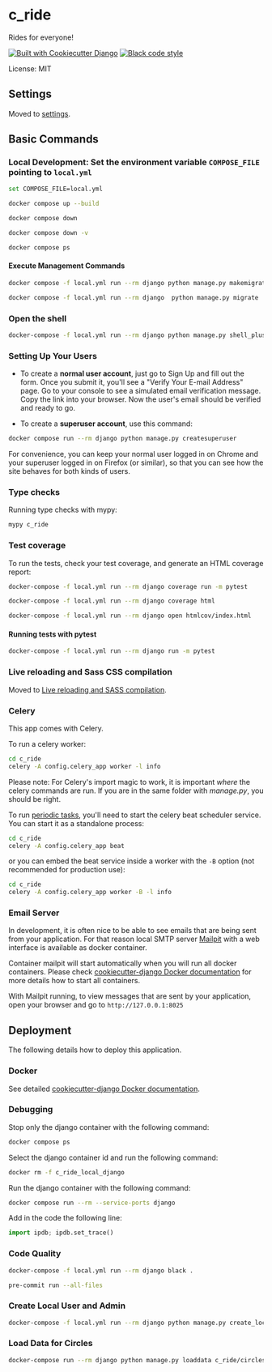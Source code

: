 # c_ride

Rides for everyone!

[![Built with Cookiecutter Django](https://img.shields.io/badge/built%20with-Cookiecutter%20Django-ff69b4.svg?logo=cookiecutter)](https://github.com/cookiecutter/cookiecutter-django/)
[![Black code style](https://img.shields.io/badge/code%20style-black-000000.svg)](https://github.com/ambv/black)

License: MIT

## Settings

Moved to [settings](http://cookiecutter-django.readthedocs.io/en/latest/settings.html).

## Basic Commands

### Local Development: Set the environment variable `COMPOSE_FILE` pointing to `local.yml`

```bash
set COMPOSE_FILE=local.yml
```

```bash
docker compose up --build
```

```bash
docker compose down
```

```bash
docker compose down -v
```

```bash
docker compose ps
```

#### Execute Management Commands

```bash
docker compose -f local.yml run --rm django python manage.py makemigrations
```

```bash
docker compose -f local.yml run --rm django  python manage.py migrate
```

### Open the shell

```bash
docker-compose -f local.yml run --rm django python manage.py shell_plus
```

### Setting Up Your Users

- To create a **normal user account**, just go to Sign Up and fill out the form. Once you submit it, you'll see a "Verify Your E-mail Address" page. Go to your console to see a simulated email verification message. Copy the link into your browser. Now the user's email should be verified and ready to go.

- To create a **superuser account**, use this command:

```bash
docker compose run --rm django python manage.py createsuperuser
```

For convenience, you can keep your normal user logged in on Chrome and your superuser logged in on Firefox (or similar), so that you can see how the site behaves for both kinds of users.

### Type checks

Running type checks with mypy:

```bash
mypy c_ride
```

### Test coverage

To run the tests, check your test coverage, and generate an HTML coverage report:

```bash
docker-compose -f local.yml run --rm django coverage run -m pytest
```

```bash
docker-compose -f local.yml run --rm django coverage html
```

```bash
docker-compose -f local.yml run --rm django open htmlcov/index.html
```

#### Running tests with pytest

```bash
docker-compose -f local.yml run --rm django run -m pytest
```

### Live reloading and Sass CSS compilation

Moved to [Live reloading and SASS compilation](https://cookiecutter-django.readthedocs.io/en/latest/developing-locally.html#sass-compilation-live-reloading).

### Celery

This app comes with Celery.

To run a celery worker:

```bash
cd c_ride
celery -A config.celery_app worker -l info
```

Please note: For Celery's import magic to work, it is important _where_ the celery commands are run. If you are in the same folder with _manage.py_, you should be right.

To run [periodic tasks](https://docs.celeryq.dev/en/stable/userguide/periodic-tasks.html), you'll need to start the celery beat scheduler service. You can start it as a standalone process:

```bash
cd c_ride
celery -A config.celery_app beat
```

or you can embed the beat service inside a worker with the `-B` option (not recommended for production use):

```bash
cd c_ride
celery -A config.celery_app worker -B -l info
```

### Email Server

In development, it is often nice to be able to see emails that are being sent from your application. For that reason local SMTP server [Mailpit](https://github.com/axllent/mailpit) with a web interface is available as docker container.

Container mailpit will start automatically when you will run all docker containers.
Please check [cookiecutter-django Docker documentation](http://cookiecutter-django.readthedocs.io/en/latest/deployment-with-docker.html) for more details how to start all containers.

With Mailpit running, to view messages that are sent by your application, open your browser and go to `http://127.0.0.1:8025`

## Deployment

The following details how to deploy this application.

### Docker

See detailed [cookiecutter-django Docker documentation](http://cookiecutter-django.readthedocs.io/en/latest/deployment-with-docker.html).

### Debugging

Stop only the django container with the following command:

```bash
docker compose ps
```

Select the django container id and run the following command:

```bash
docker rm -f c_ride_local_django
```

Run the django container with the following command:

```bash
docker compose run --rm --service-ports django
```

Add in the code the following line:

```python
import ipdb; ipdb.set_trace()
```

### Code Quality

```bash
docker-compose -f local.yml run --rm django black .
```

```bash
pre-commit run --all-files
```

### Create Local User and Admin

```bash
docker-compose -f local.yml run --rm django python manage.py create_local_user_and_admin
```

### Load Data for Circles

```bash
docker-compose run --rm django python manage.py loaddata c_ride/circles/fixtures/circles.json
```

